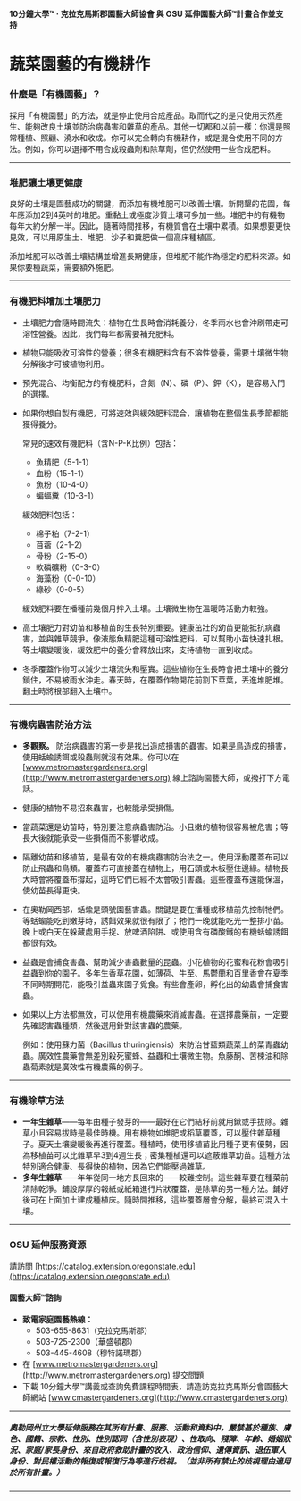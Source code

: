 #### 10分鐘大學™ · 克拉克馬斯郡園藝大師協會 與 OSU 延伸園藝大師™計畫合作並支持

# 蔬菜園藝的有機耕作

### 什麼是「有機園藝」？

採用「有機園藝」的方法，就是停止使用合成產品。取而代之的是只使用天然產生、能夠改良土壤並防治病蟲害和雜草的產品。其他一切都和以前一樣：你還是照常種植、照顧、澆水和收成。你可以完全轉向有機耕作，或是混合使用不同的方法。例如，你可以選擇不用合成殺蟲劑和除草劑，但仍然使用一些合成肥料。

---

### 堆肥讓土壤更健康

良好的土壤是園藝成功的關鍵，而添加有機堆肥可以改善土壤。新開墾的花園，每年應添加2到4英吋的堆肥。重黏土或極度沙質土壤可多加一些。堆肥中的有機物每年大約分解一半。因此，隨著時間推移，有機質會在土壤中累積。如果想要更快見效，可以用原生土、堆肥、沙子和糞肥做一個高床種植區。

添加堆肥可以改善土壤結構並增進長期健康，但堆肥不能作為穩定的肥料來源。如果你要種蔬菜，需要額外施肥。

---

### 有機肥料增加土壤肥力

- 土壤肥力會隨時間流失：植物在生長時會消耗養分，冬季雨水也會沖刷帶走可溶性營養。因此，我們每年都需要補充肥料。
- 植物只能吸收可溶性的營養；很多有機肥料含有不溶性營養，需要土壤微生物分解後才可被植物利用。
- 預先混合、均衡配方的有機肥料，含氮（N）、磷（P）、鉀（K），是容易入門的選擇。
- 如果你想自製有機肥，可將速效與緩效肥料混合，讓植物在整個生長季節都能獲得養分。

  常見的速效有機肥料（含N-P-K比例）包括：
  - 魚精肥（5-1-1）
  - 血粉（15-1-1）
  - 魚粉（10-4-0）
  - 蝙蝠糞（10-3-1）

  緩效肥料包括：
  - 棉子粕（7-2-1）
  - 苜蓿（2-1-2）
  - 骨粉（2-15-0）
  - 軟磷礦粉（0-3-0）
  - 海藻粉（0-0-10）
  - 綠砂（0-0-5）

  緩效肥料要在播種前幾個月拌入土壤。土壤微生物在溫暖時活動力較強。

- 高土壤肥力對幼苗和移植苗的生長特別重要。健康茁壯的幼苗更能抵抗病蟲害，並與雜草競爭。像液態魚精肥這種可溶性肥料，可以幫助小苗快速扎根。等土壤變暖後，緩效肥中的養分會釋放出來，支持植物一直到收成。
- 冬季覆蓋作物可以減少土壤流失和壓實。這些植物在生長時會把土壤中的養分鎖住，不易被雨水沖走。春天時，在覆蓋作物開花前割下莖葉，丟進堆肥堆。翻土時將根部翻入土壤中。

---

### 有機病蟲害防治方法

- **多觀察。** 防治病蟲害的第一步是找出造成損害的蟲害。如果是鳥造成的損害，使用蛞蝓誘餌或殺蟲劑就沒有效果。你可以在 [www.metromastergardeners.org](http://www.metromastergardeners.org) 線上諮詢園藝大師，或撥打下方電話。
- 健康的植物不易招來蟲害，也較能承受損傷。
- 當蔬菜還是幼苗時，特別要注意病蟲害防治。小且嫩的植物很容易被危害；等長大後就能承受一些損傷而不影響收成。
- 隔離幼苗和移植苗，是最有效的有機病蟲害防治法之一。使用浮動覆蓋布可以防止飛蟲和鳥類。覆蓋布可直接蓋在植物上，用石頭或木板壓住邊緣。植物長大時會將覆蓋布撐起，這時它們已經不太會吸引害蟲。這些覆蓋布還能保溫，使幼苗長得更快。
- 在奧勒岡西部，蛞蝓是頭號園藝害蟲。關鍵是要在播種或移植前先控制牠們。等蛞蝓能吃到嫩芽時，誘餌效果就很有限了；牠們一晚就能吃光一整排小苗。晚上或白天在躲藏處用手捉、放啤酒陷阱、或使用含有磷酸鐵的有機蛞蝓誘餌都很有效。
- 益蟲是會捕食害蟲、幫助減少害蟲數量的昆蟲。小花植物的花蜜和花粉會吸引益蟲到你的園子。多年生香草花園，如薄荷、牛至、馬鬱蘭和百里香會在夏季不同時期開花，能吸引益蟲來園子覓食。有些會產卵，孵化出的幼蟲會捕食害蟲。
- 如果以上方法都無效，可以使用有機農藥來消滅害蟲。在選擇農藥前，一定要先確認害蟲種類，然後選用針對該害蟲的農藥。

  例如：使用蘇力菌（Bacillus thuringiensis）來防治甘藍類蔬菜上的菜青蟲幼蟲。廣效性農藥會無差別殺死蜜蜂、益蟲和土壤微生物。魚藤酮、苦楝油和除蟲菊素就是廣效性有機農藥的例子。

---

### 有機除草方法

- **一年生雜草**——每年由種子發芽的——最好在它們結籽前就用鍬或手拔除。雜草小且容易拔時是最佳時機。用有機物如堆肥或稻草覆蓋，可以壓住雜草種子。夏天土壤變暖後再進行覆蓋。種植時，使用移植苗比用種子更有優勢，因為移植苗可以比雜草早3到4週生長；密集種植還可以遮蔽雜草幼苗。這種方法特別適合健康、長得快的植物，因為它們能壓過雜草。
- **多年生雜草**——年年從同一地方長回來的——較難控制。這些雜草要在種菜前清除乾淨。鋪設厚厚的報紙或紙箱進行片狀覆蓋，是除草的另一種方法。鋪好後可在上面加土建成種植床。隨時間推移，這些覆蓋層會分解，最終可混入土壤。

---

### OSU 延伸服務資源

請訪問 [https://catalog.extension.oregonstate.edu](https://catalog.extension.oregonstate.edu)

#### 園藝大師™諮詢

- **致電家庭園藝熱線：**
  - 503-655-8631（克拉克馬斯郡）
  - 503-725-2300（華盛頓郡）
  - 503-445-4608（穆特諾瑪郡）
- 在 [www.metromastergardeners.org](http://www.metromastergardeners.org) 提交問題
- 下載 10分鐘大學™講義或查詢免費課程時間表，請造訪克拉克馬斯分會園藝大師網站 [www.cmastergardeners.org](http://www.cmastergardeners.org)

---

##### 奧勒岡州立大學延伸服務在其所有計畫、服務、活動和資料中，嚴禁基於種族、膚色、國籍、宗教、性別、性別認同（含性別表現）、性取向、殘障、年齡、婚姻狀況、家庭/家長身份、來自政府救助計畫的收入、政治信仰、遺傳資訊、退伍軍人身份、對民權活動的報復或報復行為等進行歧視。（並非所有禁止的歧視理由適用於所有計畫。）
---